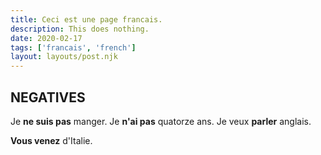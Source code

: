 ```yaml
---
title: Ceci est une page francais.
description: This does nothing.
date: 2020-02-17
tags: ['francais', 'french']
layout: layouts/post.njk
---
```


## NEGATIVES
Je <b>ne suis pas</b> manger.
Je <b>n'ai pas</b> quatorze ans. 
Je veux <b>parler</b> anglais.

<b>Vous venez</b> d'Italie.

